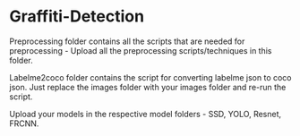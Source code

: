 # Graffiti-Detection

Preprocessing folder contains all the scripts that are needed for preprocessing - Upload all the preprocessing scripts/techniques in this folder.

Labelme2coco folder contains the script for converting labelme json to coco json. Just replace the images folder with your images folder and re-run the script.

Upload your models in the respective model folders - SSD, YOLO, Resnet, FRCNN.